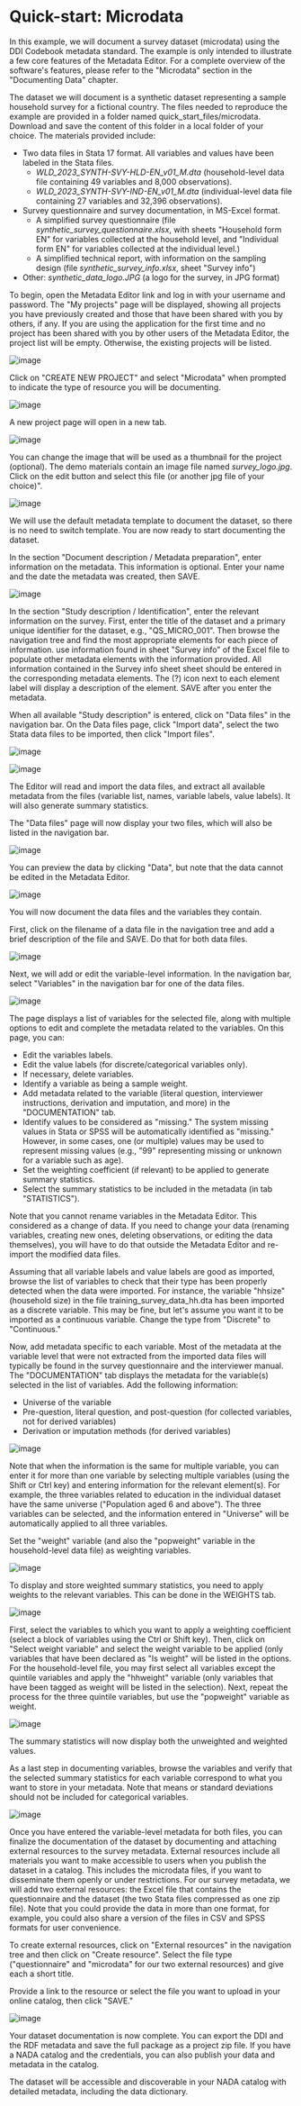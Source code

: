 # Quick-start: Microdata

In this example, we will document a survey dataset (microdata) using the DDI Codebook metadata standard. The example is only intended to illustrate a few core features of the Metadata Editor. For a complete overview of the software's features, please refer to the "Microdata" section in the "Documenting Data" chapter.

The dataset we will document is a synthetic dataset representing a sample household survey for a fictional country. The files needed to reproduce the example are provided in a folder named quick_start_files/microdata. Download and save the content of this folder in a local folder of your choice. The materials provided include:

- Two data files in Stata 17 format. All variables and values have been labeled in the Stata files. 
   - *WLD_2023_SYNTH-SVY-HLD-EN_v01_M.dta* (household-level data file containing 49 variables and 8,000 observations). 
   - *WLD_2023_SYNTH-SVY-IND-EN_v01_M.dta* (individual-level data file containing 27 variables and 32,396 observations). 
- Survey questionnaire and survey documentation, in MS-Excel format.
   - A simplified survey questionnaire (file *synthetic_survey_questionnaire.xlsx*, with sheets "Household form EN" for variables collected at the household level, and "Individual form EN" for variables collected at the individual level.)
   - A simplified technical report, with information on the sampling design (file *synthetic_survey_info.xlsx*, sheet "Survey info")
- Other: *synthetic_data_logo.JPG* (a logo for the survey, in JPG format)

To begin, open the Metadata Editor link and log in with your username and password. The "My projects" page will be displayed, showing all projects you have previously created and those that have been shared with you by others, if any. If you are using the application for the first time and no project has been shared with you by other users of the Metadata Editor, the project list will be empty. Otherwise, the existing projects will be listed.

![image](https://github.com/mah0001/metadata-editor-docs-v2/blob/main/img/ME_UG_v1-0-0_quick_start_microdata_project_list_start.png)

Click on "CREATE NEW PROJECT" and select "Microdata" when prompted to indicate the type of resource you will be documenting.

![image](https://github.com/mah0001/metadata-editor-docs-v2/blob/main/img/ME_UG_v1-0-0_quick_start_document_create_project_types.png)
  
A new project page will open in a new tab.

![image](https://github.com/mah0001/metadata-editor-docs-v2/blob/main/img/ME_UG_v1-0-0_quick_start_microdata_new_project_home.png)

You can change the image that will be used as a thumbnail for the project (optional). The demo materials contain an image file named *survey_logo.jpg*. Click on the edit button and select this file (or another jpg file of your choice)".

![image](https://github.com/mah0001/metadata-editor-docs/assets/35276300/3dbbf6db-9e49-419a-b9a4-0ae1f7fec152)

We will use the default metadata template to document the dataset, so there is no need to switch template. You are now ready to start documenting the dataset.

In the section "Document description / Metadata preparation", enter information on the metadata. This information is optional. Enter your name and the date the metadata was created, then SAVE.

![image](https://github.com/mah0001/metadata-editor-docs/assets/35276300/c805cf14-5b59-4d51-9caf-ab10174de30e)


In the section "Study description / Identification", enter the relevant information on the survey. First, enter the title of the dataset and a primary unique identifier for the dataset, e.g., "QS_MICRO_001". Then browse the navigation tree and find the most appropriate elements for each piece of information. use information found in sheet "Survey info" of the Excel file to populate other metadata elements with the information provided. All information contained in the Survey info sheet sheet should be entered in the corresponding metadata elements. The (?) icon next to each element label will display a description of the element. SAVE after you enter the metadata.

When all available "Study description" is entered, click on "Data files" in the navigation bar. On the Data files page, click "Import data", select the two Stata data files to be imported, then click "Import files".

![image](https://github.com/mah0001/metadata-editor-docs/assets/35276300/cf9874ce-74ab-4089-808d-e669673fc778)

![image](https://github.com/mah0001/metadata-editor-docs/assets/35276300/b6f8ebdf-56d8-4932-a32b-cd9569b6e28b)

The Editor will read and import the data files, and extract all available metadata from the files (variable list, names, variable labels, value labels). It will also generate summary statistics.

The "Data files" page will now display your two files, which will also be listed in the navigation bar.

![image](https://github.com/mah0001/metadata-editor-docs/assets/35276300/85a78852-2d2c-4f25-9c2f-2224565d2265)

You can preview the data by clicking "Data", but note that the data cannot be edited in the Metadata Editor.

![image](https://github.com/mah0001/metadata-editor-docs/assets/35276300/396f489b-a7c3-467d-8821-dcaa0e729faa)

You will now document the data files and the variables they contain.

First, click on the filename of a data file in the navigation tree and add a brief description of the file and SAVE. Do that for both data files. 

![image](https://github.com/mah0001/metadata-editor-docs/assets/35276300/5a2f4d77-e275-479d-a39f-87c0e81e22b7)


Next, we will add or edit the variable-level information. In the navigation bar, select "Variables" in the navigation bar for one of the data files. 

![image](https://github.com/mah0001/metadata-editor-docs/assets/35276300/75cc1d25-b9db-4fc0-8159-7404d3baf06f)

The page displays a list of variables for the selected file, along with multiple options to edit and complete the metadata related to the variables. On this page, you can:

- Edit the variables labels.
- Edit the value labels (for discrete/categorical variables only).
- If necessary, delete variables.
- Identify a variable as being a sample weight.
- Add metadata related to the variable (literal question, interviewer instructions, derivation and imputation, and more) in the "DOCUMENTATION" tab.
- Identify values to be considered as "missing." The system missing values in Stata or SPSS will be automatically identified as "missing." However, in some cases, one (or multiple) values may be used to represent missing values (e.g., "99" representing missing or unknown for a variable such as age).
- Set the weighting coefficient (if relevant) to be applied to generate summary statistics.
- Select the summary statistics to be included in the metadata (in tab "STATISTICS").

Note that you cannot rename variables in the Metadata Editor. This considered as a change of data. If you need to change your data (renaming variables, creating new ones, deleting observations, or editing the data themselves), you will have to do that outside the Metadata Editor and re-import the modified data files.  

Assuming that all variable labels and value labels are good as imported, browse the list of variables to check that their type has been properly detected when the data were imported. For instance, the variable "hhsize" (household size) in the file training_survey_data_hh.dta has been imported as a discrete variable. This may be fine, but let's assume you want it to be imported as a continuous variable. Change the type from "Discrete" to "Continuous."  

Now, add metadata specific to each variable. Most of the metadata at the variable level that were not extracted from the imported data files will typically be found in the survey questionnaire and the interviewer manual. The "DOCUMENTATION" tab displays the metadata for the variable(s) selected in the list of variables. Add the following information:

- Universe of the variable
- Pre-question, literal question, and post-question (for collected variables, not for derived variables)
- Derivation or imputation methods (for derived variables)

![image](https://github.com/mah0001/metadata-editor-docs/assets/35276300/5100a5e8-0442-44af-90ef-e9bc5a4bd75c)

Note that when the information is the same for multiple variable, you can enter it for more than one variable by selecting multiple variables (using the Shift or Ctrl key) and entering information for the relevant element(s). For example, the three variables related to education in the individual dataset have the same universe ("Population aged 6 and above"). The three variables can be selected, and the information entered in "Universe" will be automatically applied to all three variables.

Set the "weight" variable (and also the "popweight" variable in the household-level data file) as weighting variables.

![image](https://github.com/mah0001/metadata-editor-docs/assets/35276300/4c8af677-4a87-409f-9b55-bfd5319e23ee)

To display and store weighted summary statistics, you need to apply weights to the relevant variables. This can be done in the WEIGHTS tab.

![image](https://user-images.githubusercontent.com/35276300/233706439-577b3451-9470-4104-ae2d-5bd8e880a94c.png)

First, select the variables to which you want to apply a weighting coefficient (select a block of variables using the Ctrl or Shift key). Then, click on "Select weight variable" and select the weight variable to be applied (only variables that have been declared as "Is weight" will be listed in the options. For the household-level file, you may first select all variables except the quintile variables and apply the "hhweight" variable (only variables that have been tagged as weight will be listed in the selection). Next, repeat the process for the three quintile variables, but use the "popweight" variable as weight.

![image](https://github.com/mah0001/metadata-editor-docs/assets/35276300/1475d719-8b8d-4ebc-95c7-c046d87b2a09)

The summary statistics will now display both the unweighted and weighted values.

As a last step in documenting variables, browse the variables and verify that the selected summary statistics for each variable correspond to what you want to store in your metadata. Note that means or standard deviations should not be included for categorical variables.

![image](https://user-images.githubusercontent.com/35276300/234379255-45de7402-3955-40ad-b68c-d750c7f00631.png)


Once you have entered the variable-level metadata for both files, you can finalize the documentation of the dataset by documenting and attaching external resources to the survey metadata. External resources include all materials you want to make accessible to users when you publish the dataset in a catalog. This includes the microdata files, if you want to disseminate them openly or under restrictions. For our survey metadata, we will add two external resources: the Excel file that contains the questionnaire and the dataset (the two Stata files compressed as one zip file). Note that you could provide the data in more than one format, for example, you could also share a version of the files in CSV and SPSS formats for user convenience.

To create external resources, click on "External resources" in the navigation tree and then click on "Create resource". Select the file type ("questionnaire" and "microdata" for our two external resources) and give each a short title.


Provide a link to the resource or select the file you want to upload in your online catalog, then click "SAVE."

![image](https://user-images.githubusercontent.com/35276300/233708637-2432c485-6ac4-472f-a2f4-2e5f010ef195.png)


Your dataset documentation is now complete. You can export the DDI and the RDF metadata and save the full package as a project zip file. If you have a NADA catalog and the credentials, you can also publish your data and metadata in the catalog.


The dataset will be accessible and discoverable in your NADA catalog with detailed metadata, including the data dictionary.
